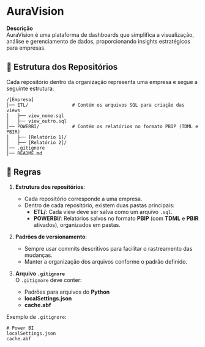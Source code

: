 # AuraVision  

**Descrição**  
AuraVision é uma plataforma de dashboards que simplifica a visualização, análise e gerenciamento de dados, proporcionando insights estratégicos para empresas.  

## 📁 Estrutura dos Repositórios  

Cada repositório dentro da organização representa uma empresa e segue a seguinte estrutura:  

```
/[Empresa]
│── ETL/                # Contém os arquivos SQL para criação das views
│   ├── view_nome.sql  
│   ├── view_outro.sql  
│── POWERBI/            # Contém os relatórios no formato PBIP (TDML e PBIR)
│   ├── [Relatório 1]/  
│   ├── [Relatório 2]/  
│── .gitignore
│── README.md
```

## 📜 Regras  

1. **Estrutura dos repositórios**:  
   - Cada repositório corresponde a uma empresa.  
   - Dentro de cada repositório, existem duas pastas principais:  
     - **ETL/**: Cada view deve ser salva como um arquivo `.sql`.  
     - **POWERBI/**: Relatórios salvos no formato **PBIP** (com **TDML** e **PBIR** ativados), organizados em pastas.  

2. **Padrões de versionamento**:  
   - Sempre usar commits descritivos para facilitar o rastreamento das mudanças.  
   - Manter a organização dos arquivos conforme o padrão definido.  

3. **Arquivo `.gitignore`**  
   O `.gitignore` deve conter:  
   - Padrões para arquivos do **Python**  
   - **localSettings.json**  
   - **cache.abf**  

Exemplo de `.gitignore`:  

```
# Power BI
localSettings.json
cache.abf
```
